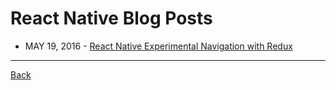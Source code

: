 # React Native Blog Posts

* MAY 19, 2016 - [React Native Experimental Navigation with Redux](http://blog.thebakery.io/react-native-experimental-navigation-with-redux/)

---

[Back](README.md)
